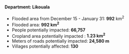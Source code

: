 #### Department: Likouala
- Flooded area from December 15 - January 31: **992** km<sup>2</sup>
- Flooded area: **992 km<sup>2</sup>** 
- People potentially impacted: **66,757**
- Cropland area potentially impacted : **1.23 km<sup>2</sup>**
- Meters of roads potentially impacted: **24,580 m**
- Villages potentially affected: **130**
